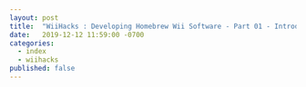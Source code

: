 ```yaml
---
layout: post
title:  "WiiHacks : Developing Homebrew Wii Software - Part 01 - Introduction"
date:   2019-12-12 11:59:00 -0700
categories: 
  - index
  - wiihacks
published: false
---
```


